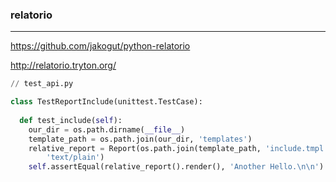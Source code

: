 ### relatorio
---
https://github.com/jakogut/python-relatorio

http://relatorio.tryton.org/

```py
// test_api.py

class TestReportInclude(unittest.TestCase):
  
  def test_include(self):
    our_dir = os.path.dirname(__file__)
    template_path = os.path.join(our_dir, 'templates')
    relative_report = Report(os.path.join(template_path, 'include.tmpl'),
        'text/plain')
    self.assertEqual(relative_report().render(), 'Another Hello.\n\n')
```

```
```

```
```


